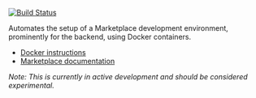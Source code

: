 [![Build Status](https://travis-ci.org/mozilla/wharfie.svg?branch=master)](https://travis-ci.org/mozilla/wharfie)

Automates the setup of a Marketplace development environment, prominently for
the backend, using Docker containers.

* [Docker instructions](https://marketplace.readthedocs.org/latest/topics/backend.html)
* [Marketplace documentation](https://marketplace.readthedocs.org)

*Note: This is currently in active development and should be considered experimental.*
